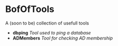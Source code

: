 # BofOfTools

A (soon to be) collection of usefull tools

- **dbping**
_Tool used to ping a database_
- **ADMembers**
_Tool for checking AD membership_
